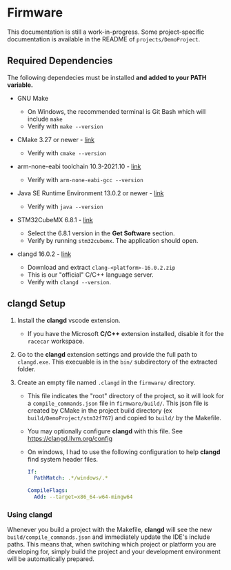 # Firmware

This documentation is still a work-in-progress. Some project-specific documentation is available in the README of `projects/DemoProject`.

## Required Dependencies

The following dependecies must be installed __and added to your PATH variable.__

* GNU Make
  * On Windows, the recommended terminal is Git Bash which will include `make`
  * Verify with `make --version`
  
* CMake 3.27 or newer - [link](https://cmake.org/download/)
  * Verify with `cmake --version`

* arm-none-eabi toolchain 10.3-2021.10 - [link](https://developer.arm.com/downloads/-/arm-gnu-toolchain-downloads)
  * Verify with `arm-none-eabi-gcc --version`

* Java SE Runtime Environment 13.0.2 or newer - [link](https://www.oracle.com/java/technologies/javase/jdk13-archive-downloads.html)
  * Verify with `java --version`

* STM32CubeMX 6.8.1 - [link](https://www.st.com/en/development-tools/stm32cubemx)
  * Select the 6.8.1 version in the __Get Software__ section.
  * Verify by running `stm32cubemx`. The application should open.

* clangd 16.0.2 - [link](https://github.com/clangd/clangd/releases/tag/16.0.2)
  * Download and extract `clang-<platform>-16.0.2.zip`
  * This is our "official" C/C++ language server.
  * Verify with ``clangd --version``.

## __clangd__ Setup

1. Install the __clangd__ vscode extension.

   * If you have the Microsoft __C/C++__ extension installed, disable it for the `racecar` workspace.

2. Go to the __clangd__ extension settings and provide the full path to `clangd.exe`. This execuable is in the `bin/` subdirectory of the extracted folder.

3. Create an empty file named `.clangd` in the `firmware/` directory.
   * This file indicates the "root" directory of the project, so it will look for a `compile_commands.json` file in `firmware/build/`. This json file is created by CMake in the project build directory (ex `build/DemoProject/stm32f767`) and copied to `build/` by the Makefile.
   * You may optionally configure __clangd__ with this file. See <https://clangd.llvm.org/config>
   * On windows, I had to use the following configuration to help __clangd__ find system header files.

      ```yaml
      If:
        PathMatch: .*/windows/.*

      CompileFlags:
        Add: --target=x86_64-w64-mingw64
      ```

### Using __clangd__

Whenever you build a project with the Makefile, __clangd__ will see the new `build/compile_commands.json` and immediately update the IDE's include paths. This means that, when switching which project or platform you are developing for, simply build the project and your development environment will be automatically prepared.
